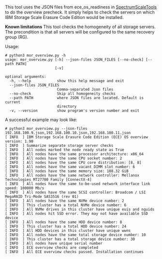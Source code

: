This tool uses the JSON files from ece_os_readiness in [SpectrumScaleTools](https://github.com/IBM/SpectrumScaleTools) to do the overview precheck. It simply helps to check the servers on which IBM Storage Scale Erasure Code Edition would be installed.

**Known limitations**
This tool checks the homogeneity of all storage servers. The precondition is that all servers will be configured to the same recovery group (RG).

Usage:
```
# python3 mor_overview.py -h
usage: mor_overview.py [-h] --json-files JSON_FILES [--no-check] [--path PATH]
                       [-v]

optional arguments:
  -h, --help            show this help message and exit
  --json-files JSON_FILES
                        Comma-separated Json files
  --no-check            Skip all homogeneity checks
  --path PATH           where JSON files are located. Default is current
                        directory
  -v, --version         show program's version number and exit
```

A successful example may look like:

```
# python3 mor_overview.py --json-files 192.168.100.9.json,192.168.100.10.json,192.168.100.11.json
[ INFO  ] IBM Storage Scale Erasure Code Edition (ECE) OS overview version: 1.90
[ INFO  ] Summarize separate storage server checks
[ INFO  ] All nodes marked the node ready state as True
[ INFO  ] All nodes have the same processor architecture: x86_64
[ INFO  ] All nodes have the same CPU socket number: 2
[ INFO  ] All nodes have the same CPU core distribution: [8, 8]
[ INFO  ] All nodes have the same vacant DIMM slot number: 6
[ INFO  ] All nodes have the same memory size: 188.32 GiB
[ INFO  ] All nodes have the same network controller: Mellanox Technologies MT27700 Family [ConnectX-4]
[ INFO  ] All nodes have the same to-be-used network interface link speed: 100000 Mb/s
[ INFO  ] All nodes have the same SCSI controller: Broadcom / LSI MegaRAID Tri-Mode SAS3516 (rev 01)
[ INFO  ] All nodes have the same NVMe device number: 2
[ INFO  ] This cluster has a total NVMe device number: 6
[ INFO  ] All NVMe drives in this cluster have unique euis and nguids
[ INFO  ] All nodes hit SSD error. They may not have available SSD device
[ INFO  ] All nodes have the same HDD device number: 8
[ INFO  ] This cluster has a total HDD device number: 24
[ INFO  ] All HDD devices in this cluster have unique wwns
[ INFO  ] All nodes have the same total storage device number: 10
[ INFO  ] This cluster has a total storage device number: 30
[ INFO  ] All nodes have unique serial number
[ INFO  ] ECE overview checks are completed
[ INFO  ] All ECE overview checks passed. Installation continues
```

